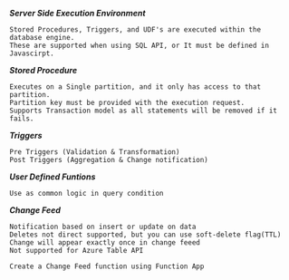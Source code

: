 ***Server Side Execution Environment***

```
Stored Procedures, Triggers, and UDF's are executed within the database engine.
These are supported when using SQL API, or It must be defined in Javascirpt.
```

***Stored Procedure***
```
Executes on a Single partition, and it only has access to that partition.
Partition key must be provided with the execution request.
Supports Transaction model as all statements will be removed if it fails.
```

***Triggers***
```
Pre Triggers (Validation & Transformation)
Post Triggers (Aggregation & Change notification)
```

***User Defined Funtions***
```
Use as common logic in query condition
```

***Change Feed***
```
Notification based on insert or update on data
Deletes not direct supported, but you can use soft-delete flag(TTL)
Change will appear exactly once in change feeed
Not supported for Azure Table API
```

```
Create a Change Feed function using Function App
```
